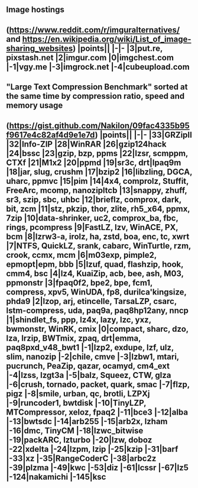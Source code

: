 ## Image hostings
(https://www.reddit.com/r/imguralternatives/ and https://en.wikipedia.org/wiki/List_of_image-sharing_websites)
|points||
|-|-
|3|put.re, pixstash.net
|2|imgur.com
|0|imgchest.com
|-1|vgy.me
|-3|imgrock.net
|-4|cubeupload.com
---
## "Large Text Compression Benchmark" sorted at the same time by compression ratio, speed and memory usage
(https://gist.github.com/Nakilon/09fac4335b95f9617e4c82af4d9e1e7d)
|points||
|-|-
|33|GRZipII
|32|Info-ZIP
|28|WinRAR
|26|gzip124hack
|24|bssc
|23|gzip, bzp, ppms
|22|lzsr, scmppm, CTXf
|21|M1x2
|20|ppmd
|19|sr3c, drt|lpaq9m
|18|jar, slug, crushm
|17|bzip2
|16|libzling, DGCA, uharc, ppmvc
|15|pim
|14|4x4, comprolz, Stuffit, FreeArc, mcomp, nanozipltcb
|13|snappy, zhuff, sr3, szip, sbc, uhbc
|12|brieflz, comprox, dark, bit, zcm
|11|stz, pkzip, thor, zlite, rh5_x64, ppmx, 7zip
|10|data-shrinker, uc2, comprox_ba, fbc, rings, pcompress
|9|FastLZ, lzv, WinACE, PX, bcm
|8|lzrw3-a, irolz, ha, zstd, boa, enc, tc, xwrt
|7|NTFS, QuickLZ, srank, cabarc, WinTurtle, rzm, crook, ccmx, mcm
|6|m03exp, pimple2, epmopt|epm, bbb
|5|lzuf, quad, flashzip, hook, cmm4, bsc
|4|lz4, KuaiZip, acb, bee, ash, M03, ppmonstr
|3|fpaq0f2, bpe2, bpe, fcm1, compress, xpv5, WinUDA, fp8, durilca'kingsize, phda9
|2|lzop, arj, etincelle, TarsaLZP, csarc, lstm-compress, uda, paq9a, paq8hp12any, nncp
|1|shindlet_fs, ppp, lz4x, lazy, lzc, yxz, bwmonstr, WinRK, cmix
|0|compact, sharc, dzo, lza, lrzip, BWTmix, zpaq, drt|emma, paq8pxd_v48_bwt1
|-1|lzp2, exdupe, lzf, ulz, slim, nanozip
|-2|chile, cmve
|-3|lzbw1, mtari, pucrunch, PeaZip, qazar, ocamyd, cm4_ext
|-4|lzss, lzgt3a
|-5|balz, Squeez, CTW, glza
|-6|crush, tornado, packet, quark, smac
|-7|flzp, pigz
|-8|smile, urban, qc, brotli, LZPXj
|-9|runcoder1, bwtdisk
|-10|TinyLZP, MTCompressor, xeloz, fpaq2
|-11|bce3
|-12|alba
|-13|bwtsdc
|-14|arb255
|-15|arb2x, lzham
|-16|dmc, TinyCM
|-18|lzwc_bitwise
|-19|packARC, lzturbo
|-20|lzw, doboz
|-22|xdelta
|-24|lzpm, lzip
|-25|kzip
|-31|barf
|-33|xz
|-35|RangeCoderC
|-38|arbc2z
|-39|plzma
|-49|kwc
|-53|diz
|-61|lcssr
|-67|lz5
|-124|nakamichi
|-145|ksc
---
